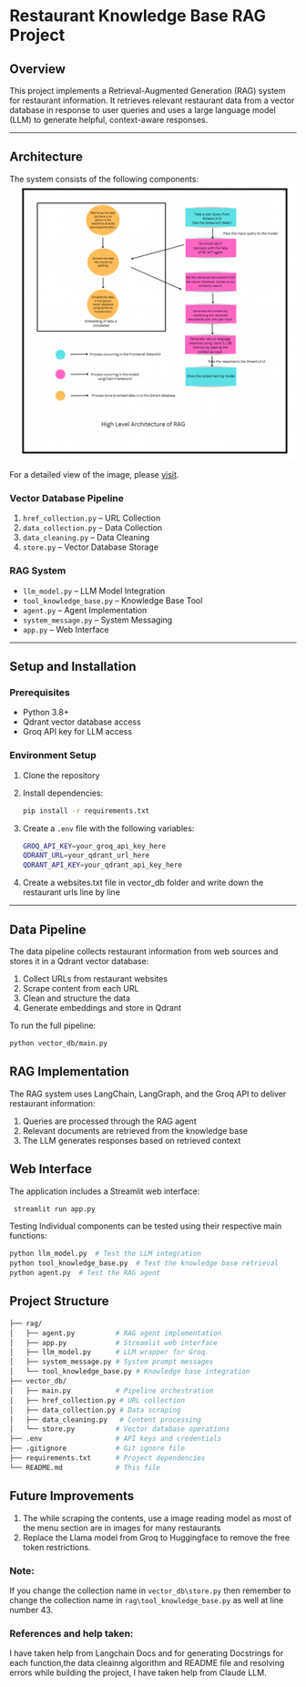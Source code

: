 # Restaurant Knowledge Base RAG Project

## Overview

This project implements a Retrieval-Augmented Generation (RAG) system for restaurant information. It retrieves relevant restaurant data from a vector database in response to user queries and uses a large language model (LLM) to generate helpful, context-aware responses.

---

## Architecture

The system consists of the following components:
![Architectue Image](./assets/architecture.png)

For a detailed view of the image, please [visit](https://www.canva.com/design/DAGVaBaEtus/Khe_ZJbFOrbI9YLD3Nyk7g/edit?utm_content=DAGVaBaEtus&utm_campaign=designshare&utm_medium=link2&utm_source=sharebutton).


### Vector Database Pipeline

1. `href_collection.py` – URL Collection  
2. `data_collection.py` – Data Collection  
3. `data_cleaning.py` – Data Cleaning  
4. `store.py` – Vector Database Storage

### RAG System

- `llm_model.py` – LLM Model Integration  
- `tool_knowledge_base.py` – Knowledge Base Tool  
- `agent.py` – Agent Implementation  
- `system_message.py` – System Messaging  
- `app.py` – Web Interface  

---

## Setup and Installation

### Prerequisites

- Python 3.8+  
- Qdrant vector database access  
- Groq API key for LLM access  

### Environment Setup

1. Clone the repository
2. Install dependencies:

    ```bash
    pip install -r requirements.txt
    ```

3. Create a `.env` file with the following variables:

    ```bash
    GROQ_API_KEY=your_groq_api_key_here
    QDRANT_URL=your_qdrant_url_here
    QDRANT_API_KEY=your_qdrant_api_key_here
    ```
4. Create a websites.txt file in vector_db folder and write down the restaurant urls line by line


---

## Data Pipeline

The data pipeline collects restaurant information from web sources and stores it in a Qdrant vector database:

1. Collect URLs from restaurant websites
2. Scrape content from each URL
3. Clean and structure the data
4. Generate embeddings and store in Qdrant

To run the full pipeline:

```bash
python vector_db/main.py
```
## RAG Implementation

The RAG system uses LangChain, LangGraph, and the Groq API to deliver restaurant information:

1. Queries are processed through the RAG agent
2. Relevant documents are retrieved from the knowledge base
3. The LLM generates responses based on retrieved context

## Web Interface

The application includes a Streamlit web interface:

```bash
 streamlit run app.py
```
Testing
Individual components can be tested using their respective main functions:
```bash
python llm_model.py  # Test the LLM integration
python tool_knowledge_base.py  # Test the knowledge base retrieval
python agent.py  # Test the RAG agent
```
## Project Structure
```bash
├── rag/
│   ├── agent.py          # RAG agent implementation
│   ├── app.py            # Streamlit web interface
│   ├── llm_model.py      # LLM wrapper for Groq
│   ├── system_message.py # System prompt messages
│   └── tool_knowledge_base.py # Knowledge base integration
├── vector_db/
│   ├── main.py           # Pipeline orchestration
│   ├── href_collection.py # URL collection
│   ├── data_collection.py # Data scraping
│   ├── data_cleaning.py   # Content processing
│   └── store.py          # Vector database operations
├── .env                  # API keys and credentials
├── .gitignore            # Git ignore file
├── requirements.txt      # Project dependencies
└── README.md             # This file
```
## Future Improvements
1. The while scraping the contents, use a image reading model as most of the menu section are in images for many restaurants
2. Replace the Llama model from Groq to Huggingface to remove the free token restrictions.

### Note:
If you change the collection name in `vector_db\store.py` then remember to change the collection name in `rag\tool_knowledge_base.py` as well at line number 43.

### References and help taken:
I have taken help from Langchain Docs and for generating Docstrings for each function,the data cleainng algorithm and README file and resolving errors while building the project, I have taken help from Claude LLM.